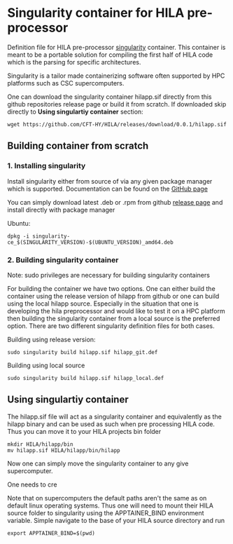 # Singularity container for HILA pre-processor

Definition file for HILA pre-processor [singularity](https://sylabs.io/singularity/) container. This container is meant to be a portable solution for compiling the first half of HILA code which is the parsing for specific architectures.

Singularity is a tailor made containerizing software often supported by HPC platforms such as CSC supercomputers.

One can download the singularity container hilapp.sif directly from this github repositories release page or build it from scratch. If downloaded skip directly to **Using singulartiy container** section:

```
wget https://github.com/CFT-HY/HILA/releases/download/0.0.1/hilapp.sif
```

## Building container from scratch ##

### 1. Installing singularity ###

Install singularity either from source of via any given package manager which is supported. Documentation can be found on the [GitHub page](https://github.com/sylabs/singularity)

You can simply download latest .deb or .rpm from github [release page](https://github.com/sylabs/singularity/releases) and install directly with package manager

Ubuntu:
```
dpkg -i singularity-ce_$(SINGULARITY_VERSION)-$(UBUNTU_VERSION)_amd64.deb
```

### 2. Building singularity container ###

Note: sudo privileges are necessary for building singularity containers

For building the container we have two options. One can either build the container using the release version of hilapp from github or one can build using the local hilapp source.  Especially in the situation that one is developing the hila preprocessor and would like to test it on a HPC platform then building the singularity container from a local source is the preferred option. There are two different singularity definition files for both cases.

Building using release version:
```
sudo singularity build hilapp.sif hilapp_git.def
```

Building using local source
```
sudo singularity build hilapp.sif hilapp_local.def
```


## Using singulartiy container ##

The hilapp.sif file will act as a singularity container and equivalently as the hilapp binary and can be used as such when pre processing HILA code. Thus you can move it to your HILA projects bin folder

```
mkdir HILA/hilapp/bin
mv hilapp.sif HILA/hilapp/bin/hilapp
```

Now one can simply move the singularity container to any give supercomputer. 

One needs to cre

Note that on supercomputers the default paths aren't the same as on default linux operating systems. Thus one will need to mount their HILA source folder to singularity using the APPTAINER_BIND environment variable. Simple navigate to the base of your HILA source directory and run

    export APPTAINER_BIND=$(pwd)